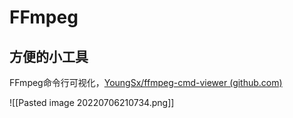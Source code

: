 # FFmpeg

## 方便的小工具

FFmpeg命令行可视化，[YoungSx/ffmpeg-cmd-viewer (github.com)](https://github.com/YoungSx/ffmpeg-cmd-viewer)

![[Pasted image 20220706210734.png]]